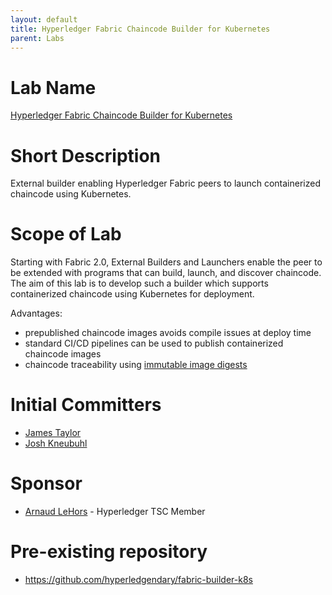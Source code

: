 ```yaml
---
layout: default
title: Hyperledger Fabric Chaincode Builder for Kubernetes
parent: Labs
---
```

# Lab Name
[Hyperledger Fabric Chaincode Builder for Kubernetes](https://github.com/hyperledger-labs/fabric-builder-k8s)

# Short Description
External builder enabling Hyperledger Fabric peers to launch containerized chaincode using Kubernetes.

# Scope of Lab
Starting with Fabric 2.0, External Builders and Launchers enable the peer to be extended with programs that can build, launch, and discover chaincode. The aim of this lab is to develop such a builder which supports containerized chaincode using Kubernetes for deployment.

Advantages:

- prepublished chaincode images avoids compile issues at deploy time
- standard CI/CD pipelines can be used to publish containerized chaincode images
- chaincode traceability using [immutable image digests](https://docs.docker.com/engine/reference/commandline/pull/#pull-an-image-by-digest-immutable-identifier)

# Initial Committers
- [James Taylor](https://github.com/jt-nti)
- [Josh Kneubuhl](https://github.com/jkneubuh)

# Sponsor
- [Arnaud LeHors](https://github.com/lehors)  - Hyperledger TSC Member

# Pre-existing repository
- https://github.com/hyperledgendary/fabric-builder-k8s
